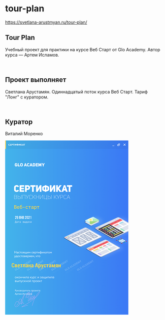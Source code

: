 # tour-plan
https://svetlana-arustmyan.ru/tour-plan/
<h2>Tour Plan</h2> 
<p>Учебный проект для практики на курсе Веб Старт от Glo Academy. Автор курса — Артем Исламов.</p><br>
<h2>Проект выполняет</h2>
<p>Светлана Арустамян. Одиннадцатый поток курса Веб Старт. Тариф "Лонг" с куратором.</p><br>
<h2>Куратор</h2>
<p>Виталий Моренко</p>

![Сертификат DL Academy](https://github.com/lampa-lana/tour-plan/blob/3c792981152cd45bf42225520497ecd64a5dedf0/sertifikatglo.png)
